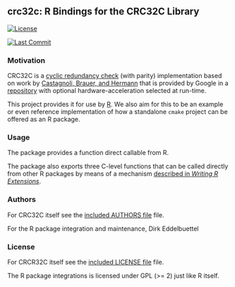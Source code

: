
## crc32c: R Bindings for the CRC32C Library

<!-- [![CI](https://github.com/eddelbuettel/crc32c/workflows/ci/badge.svg)](https://github.com/eddelbuettel/crc32c/actions?query=workflow%3Aci) -->
[![License](https://eddelbuettel.github.io/badges/GPL2+.svg)](https://www.gnu.org/licenses/gpl-2.0.html)
<!-- [![CRAN](https://www.r-pkg.org/badges/version/Crc32c)](https://cran.r-project.org/package=Crc32c) -->
<!-- [![Dependencies](https://tinyverse.netlify.com/badge/Crc32c)](https://cran.r-project.org/package=Crc32c) -->
[![Last Commit](https://img.shields.io/github/last-commit/eddelbuettel/crc32c)](https://github.com/eddelbuettel/crc32c)

### Motivation

CRC32C is a [cyclic redundancy check](https://en.wikipedia.org/wiki/Cyclic_redundancy_check) (with
parity) implementation based on work by [Castagnoli, Brauer, and
Hermann](https://dx.doi.org/10.1109/26.231911) that is provided by Google in a
[repository](https://github.com/google/crc32c) with optional hardware-acceleration selected at
run-time.

This project provides it for use by [R](https://www.r-project.org).  We also aim for this to be an
example or even reference implementation of how a standalone `cmake` project can be offered as an R
package.

### Usage

The package provides a function direct callable from R.

The package also exports three C-level functions that can be called directly
from other R packages by means of a mechanism [described in _Writing R Extensions_](https://rstudio.github.io/r-manuals/r-exts/System-and-foreign-language-interfaces.html#linking-to-native-routines-in-other-packages).

### Authors

For CRC32C itself see the [included AUTHORS file](src/crc32c/AUTHORS) file.

For the R package integration and maintenance, Dirk Eddelbuettel

### License

For CRCR32C itself see the [included LICENSE file](src/crc32c/LICENSE) file.

The R package integrations is licensed under GPL (>= 2) just like R itself.
